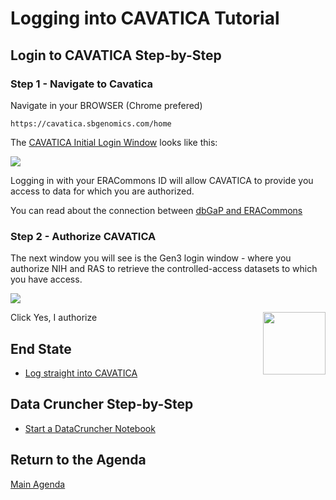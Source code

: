 # Logging into CAVATICA Tutorial

## Login to CAVATICA Step-by-Step


### Step 1 - Navigate to Cavatica

Navigate in your BROWSER (Chrome prefered)

```
https://cavatica.sbgenomics.com/home
```

The [CAVATICA Initial Login Window](https://cavatica.sbgenomics.com) looks like this:

<p>
<img src="https://github.com/NIH-NICHD/Elements-of-Style-Workflow-Creation-Maintenance/blob/main/assets/CAVATICALoginWindowNumber1.png">
</p>

<b>
</b>

Logging in with your ERACommons ID will allow CAVATICA to provide you access to data for which you are authorized.

You can read about the connection between [dbGaP and ERACommons](https://www.ncbi.nlm.nih.gov/books/NBK570247/#DAreq_ApplyFordbGaP.what_is_the_relation)


### Step 2 - Authorize CAVATICA

The next window you will see is the Gen3 login window - where you authorize NIH and RAS to retrieve the controlled-access datasets to which you have access.   

<img src="https://github.com/NIH-NICHD/Elements-of-Style-Workflow-Creation-Maintenance/blob/main/assets/CAVATICAGen3WindowNumber2.png">

Click Yes, I authorize<img src="https://github.com/NIH-NICHD/Elements-of-Style-Workflow-Creation-Maintenance/blob/main/assets/CAVATICAYesIAuthorize.png" width=100 align="right">

## End State

* [Log straight into CAVATICA](https://cavatica.sbgenomics.com/)

## Data Cruncher Step-by-Step

* [Start a DataCruncher Notebook](https://github.com/NIH-NICHD/Elements-of-Style-Workflow-Creation-Maintenance/blob/main/assets/DataCruncherJupyterLabNotebook.gif)

## Return to the Agenda

[Main Agenda](https://github.com/NIH-NICHD/Elements-of-Style-Workflow-Creation-Maintenance#readme)
